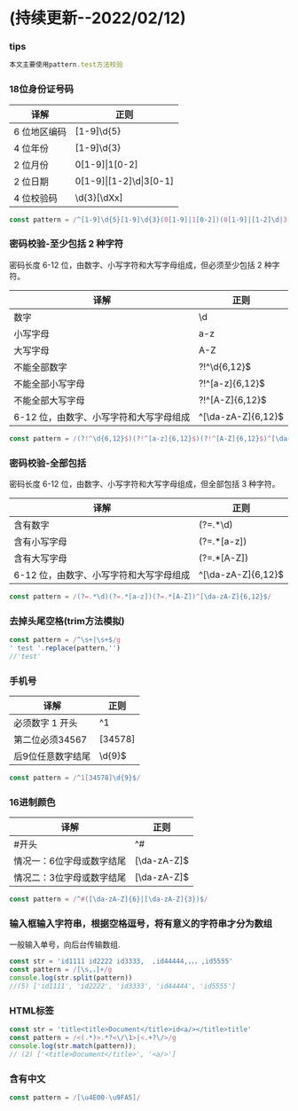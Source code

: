 # (持续更新--2022/02/12)

### tips

```js
本文主要使用pattern.test方法校验

```





### 18位身份证号码

| 译解         | 正则                    |
| ------------ | ----------------------- |
| 6 位地区编码 | [1-9]\d{5}              |
| 4 位年份     | [1-9]\d{3}              |
| 2 位月份     | 0[1-9]\|1[0-2]          |
| 2 位日期     | 0[1-9]\|[1-2]\d\|3[0-1] |
| 4 位校验码   | \d{3}[\dXx]             |

```js
const pattern = /^[1-9]\d{5}[1-9]\d{3}(0[1-9]|1[0-2])(0[1-9]|[1-2]\d|3[0-1])(\d{3}[\dXx])$/
```





###  密码校验-至少包括 2 种字符

密码长度 6-12 位，由数字、小写字符和大写字母组成，但必须至少包括 2 种字符。

| 译解                                    | 正则               |
| --------------------------------------- | ------------------ |
| 数字                                    | \d                 |
| 小写字母                                | a-z                |
| 大写字母                                | A-Z                |
| 不能全部数字                            | ?!^\d{6,12}$       |
| 不能全部小写字母                        | ?!^[a-z]{6,12}$    |
| 不能全部大写字母                        | ?!^[A-Z]{6,12}$    |
| 6-12 位，由数字、小写字符和大写字母组成 | ^[\da-zA-Z]{6,12}$ |

```js
const pattern = /(?!^\d{6,12}$)(?!^[a-z]{6,12}$)(?!^[A-Z]{6,12}$)^[\da-zA-Z]{6,12}$/
```





### 密码校验-全部包括 

密码长度 6-12 位，由数字、小写字符和大写字母组成，但全部包括 3 种字符。

| 译解                                    | 正则               |
| --------------------------------------- | ------------------ |
| 含有数字                                | (?=.*\d)           |
| 含有小写字母                            | (?=.*[a-z])        |
| 含有大写字母                            | (?=.*[A-Z])        |
| 6-12 位，由数字、小写字符和大写字母组成 | ^[\da-zA-Z]{6,12}$ |

```js
const pattern = /(?=.*\d)(?=.*[a-z])(?=.*[A-Z])^[\da-zA-Z]{6,12}$/
```





### 去掉头尾空格(trim方法模拟)

```js
const pattern = /^\s+|\s+$/g
' test '.replace(pattern,'')
//'test'
```



### 手机号

| 译解              | 正则    |
| ----------------- | ------- |
| 必须数字 1 开头   | ^1      |
| 第二位必须34567   | [34578] |
| 后9位任意数字结尾 | \d{9}$  |

```js
const pattern = /^1[34578]\d{9}$/
```





### 16进制颜色

| 译解                      | 正则        |
| ------------------------- | ----------- |
| #开头                     | ^#          |
| 情况一：6位字母或数字结尾 | [\da-zA-Z]$ |
| 情况二：3位字母或数字结尾 | [\da-zA-Z]$ |

```js
const pattern = /^#([\da-zA-Z]{6}|[\da-zA-Z]{3})$/
```





### 输入框输入字符串，根据空格逗号，将有意义的字符串才分为数组

一般输入单号，向后台传输数组.

```js
const str = 'id1111 id2222 id3333,  ,id44444,，，，,id5555'
const pattern = /[\s,，]+/g
console.log(str.split(pattern))
//(5) ['id1111', 'id2222', 'id3333', 'id44444', 'id5555']
```





 ### HTML标签

```js
const str = 'title<title>Document</title>id<a/></title>title'
const pattern = /<(.*)>.*?<\/\1>|<.+?\/>/g
console.log(str.match(pattern));
// (2) ['<title>Document</title>', '<a/>']
```





### 含有中文

```js
const pattern = /[\u4E00-\u9FA5]/
```



